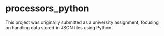 # processors_python
 This project was originally submitted as a university assignment, focusing on handling data stored in JSON files using Python.
